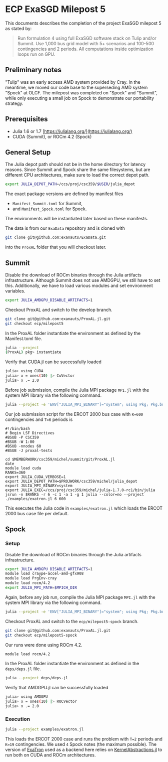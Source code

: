 # ECP ExaSGD Milepost 5
This documents describes the completion of the project ExaSGD milepost 5 as stated by:

> Run formulation 4 using full ExaSGD software stack on Tulip and/or Summit. Use 1,000 bus grid model with 5+ scenarios and 100-500 contingencies and 2 periods. All computations inside optimization loops run on GPU.

## Preliminary notes
"Tulip" was an early access AMD system provided by Cray. In the meantime, we moved our code base to the superseding AMD system "Spock" at OLCF. The milepost was completed on "Spock" and "Summit", while only executing a small job on Spock to demonstrate our portability strategy.

## Prerequisites

* Julia 1.6 or 1.7 [https://julialang.org/](https://julialang.org/)
* CUDA (Summit), or ROCm 4.2 (Spock)


## General Setup
The Julia depot path should not be in the home directory for latency reasons. Since Summit and Spock share the same filesystems, but are different CPU architectures, make sure to load the correct depot path.

```bash
export JULIA_DEPOT_PATH=/ccs/proj/csc359/$USER/julia_depot
```

The exact package versions are defined by manifest files
* `Manifest_Summit.toml` for Summit,
* and `Manifest_Spock.toml` for Spock.

The environments will be instantiated later based on these manifests.

The data is from our `ExaData` repository and is cloned with

```bash
git clone git@github.com:exanauts/ExaData.git
```

into the `ProxAL` folder that you will checkout later.

## Summit

Disable the download of ROCm binaries through the Julia artifacts infrastructure. Although Summit does not use AMDGPU, we still have to set this.
Additionally, we have to load various modules and set environment variables.

```bash
export JULIA_AMDGPU_DISABLE_ARTIFACTS=1
```

Checkout ProxAL and switch to the develop branch.

```bash
git clone git@github.com:exanauts/ProxAL.jl.git
git checkout ecp/milepost5
```

In the ProxAL folder instantiate the environment as defined by the Manifest.toml file.

```bash
julia --project
(ProxAL) pkg> instantiate
```

Verify that CUDA.jl can be successfully loaded

```bash
julia> using CUDA
julia> x = ones(10) |> CuVector
julia> x .= 2.0
```

Before job submission, compile the Julia MPI package `MPI.jl` with the system MPI library via the following command.

```bash
julia --project -e 'ENV["JULIA_MPI_BINARY"]="system"; using Pkg; Pkg.build("MPI"; verbose=true)'
```

Our job submission script for the ERCOT 2000 bus case with `K=600` contingencies and `T=6` periods is

```
#!/bin/bash
# Begin LSF Directives
#BSUB -P CSC359
#BSUB -W 1:00
#BSUB -nnodes 60
#BSUB -J proxal-tests

cd $MEMBERWORK/csc359/michel/summit/git/ProxAL.jl
date
module load cuda
RANKS=360
export JULIA_CUDA_VERBOSE=1
export JULIA_DEPOT_PATH=$PROJWORK/csc359/michel/julia_depot
export JULIA_MPI_BINARY=system
export JULIA_EXEC=/ccs/proj/csc359/michel/julia-1.7.0-rc1/bin/julia
jsrun -n $RANKS -r 6 -c 1 -a 1 -g 1 julia --color=no --project ./examples/exatron.jl 6 600
```

This executes the Julia code in `examples/exatron.jl` which loads the ERCOT 2000 bus case file per default.

## Spock

### Setup

Disable the download of ROCm binaries through the Julia artifacts infrastructure.

```bash
export JULIA_AMDGPU_DISABLE_ARTIFACTS=1
module load craype-accel-amd-gfx908
module load PrgEnv-cray
module load rocm/4.2
export JULIA_MPI_PATH=$MPICH_DIR
```

Again, before any job run, compile the Julia MPI package `MPI.jl` with the system MPI library via the following command.

```bash
julia --project -e 'ENV["JULIA_MPI_BINARY"]="system"; using Pkg; Pkg.build("MPI"; verbose=true)'
```


Checkout ProxAL and switch to the `ecp/milepost5-spock` branch.

```bash
git clone git@github.com:exanauts/ProxAL.jl.git
git checkout ecp/milepost5-spock
```

Our runs were done using ROCm 4.2.

```bash
module load rocm/4.2
```

In the ProxAL folder instantiate the environment as defined in the `deps/deps.jl` file.

```bash
julia --project deps/deps.jl
```

Verify that AMDGPU.jl can be successfully loaded

```bash
julia> using AMDGPU
julia> x = ones(10) |> ROCVector
julia> x .= 2.0
```

### Execution

```bash
julia --project examples/exatron.jl
```

This loads the ERCOT 2000 case and runs the problem with `T=2` periods and `K=19` contingencies. We used `4` Spock notes (the maximum possible). The version of [ExaTron](https://github.com/exanauts/ExaTron.jl/) used as a backend here relies on [KernelAbstractions.jl](https://github.com/JuliaGPU/KernelAbstractions.jl) to run both on CUDA and ROCm architectures.



